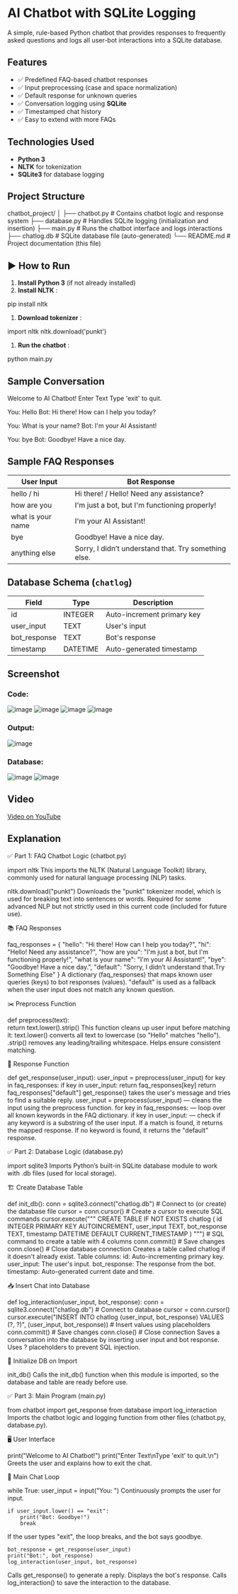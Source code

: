 # AI Chatbot with SQLite Logging

A simple, rule-based Python chatbot that provides responses to frequently asked questions and logs all user-bot interactions into a SQLite database.

## Features

* ✅ Predefined FAQ-based chatbot responses
* ✅ Input preprocessing (case and space normalization)
* ✅ Default response for unknown queries
* ✅ Conversation logging using **SQLite**
* ✅ Timestamped chat history
* ✅ Easy to extend with more FAQs

## Technologies Used

* **Python 3**
* **NLTK** for tokenization
* **SQLite3** for database logging

## Project Structure

chatbot_project/
│
├── chatbot.py        # Contains chatbot logic and response system
├── database.py       # Handles SQLite logging (initialization and insertion)
├── main.py           # Runs the chatbot interface and logs interactions
├── chatlog.db        # SQLite database file (auto-generated)
└── README.md         # Project documentation (this file)

## ▶️ How to Run

1. **Install Python 3** (if not already installed)
2. **Install NLTK** :

pip install nltk

1. **Download tokenizer** :

import nltk
nltk.download('punkt')

1. **Run the chatbot** :

python main.py

## Sample Conversation

Welcome to AI Chatbot!
Enter Text
Type 'exit' to quit.

You: Hello
Bot: Hi there! How can I help you today?

You: What is your name?
Bot: I'm your AI Assistant!

You: bye
Bot: Goodbye! Have a nice day.

## Sample FAQ Responses

| User Input        | Bot Response                                          |
| ----------------- | ----------------------------------------------------- |
| hello / hi        | Hi there! / Hello! Need any assistance?               |
| how are you       | I'm just a bot, but I'm functioning properly!         |
| what is your name | I'm your AI Assistant!                                |
| bye               | Goodbye! Have a nice day.                             |
| anything else     | Sorry, I didn’t understand that. Try something else. |

## Database Schema (`chatlog`)

| Field        | Type     | Description                |
| ------------ | -------- | -------------------------- |
| id           | INTEGER  | Auto-increment primary key |
| user_input   | TEXT     | User's input               |
| bot_response | TEXT     | Bot's response             |
| timestamp    | DATETIME | Auto-generated timestamp   |


## Screenshot
### Code:
![image](https://github.com/ashishyadav-1510/CODEC_01/blob/main/Screenshot/Screenshot%202025-07-16%20101900.png?raw=true)
![image](https://github.com/ashishyadav-1510/CODEC_01/blob/main/Screenshot/Screenshot%202025-07-16%20101910.png?raw=true)
![image](https://github.com/ashishyadav-1510/CODEC_01/blob/main/Screenshot/Screenshot%202025-07-16%20101926.png?raw=true)
![image](https://github.com/ashishyadav-1510/CODEC_01/blob/main/Screenshot/Screenshot%202025-07-16%20104539.png?raw=true)

### Output:
![image](https://github.com/ashishyadav-1510/CODEC_01/blob/main/Screenshot/Screenshot%202025-07-16%20102009.png?raw=true)
### Database:
![image](https://github.com/ashishyadav-1510/CODEC_01/blob/main/Screenshot/Screenshot%202025-07-16%20102044.png?raw=true)
![image](https://github.com/ashishyadav-1510/CODEC_01/blob/main/Screenshot/Screenshot%202025-07-16%20102055.png?raw=true)

## Video

[Video on YouTube]()

## Explanation

✅ Part 1: FAQ Chatbot Logic (chatbot.py)

import nltk
This imports the NLTK (Natural Language Toolkit) library, commonly used for natural language processing (NLP) tasks.

nltk.download("punkt")
Downloads the "punkt" tokenizer model, which is used for breaking text into sentences or words. Required for some advanced NLP but not strictly used in this current code (included for future use).

📚 FAQ Responses

faq_responses = {
    "hello": "Hi there! How can I help you today?",
    "hi": "Hello! Need any assistance?",
    "how are you": "I'm just a bot, but I'm functioning properly!",
    "what is your name": "I'm your AI Assistant!",
    "bye": "Goodbye! Have a nice day.",
    "default": "Sorry, I didn’t understand that.Try Something Else"
}
A dictionary (faq_responses) that maps known user queries (keys) to bot responses (values).
"default" is used as a fallback when the user input does not match any known question.

✂️ Preprocess Function

def preprocess(text):                                                                                                                                                    
    return text.lower().strip()
This function cleans up user input before matching it:
text.lower() converts all text to lowercase (so "Hello" matches "hello").
.strip() removes any leading/trailing whitespace.
Helps ensure consistent matching.

🧠 Response Function

def get_response(user_input):
    user_input = preprocess(user_input)
    for key in faq_responses:
        if key in user_input:
            return faq_responses[key]
    return faq_responses["default"]
get_response() takes the user's message and tries to find a suitable reply.
user_input = preprocess(user_input) — cleans the input using the preprocess function.
for key in faq_responses: — loop over all known keywords in the FAQ dictionary.
if key in user_input: — check if any keyword is a substring of the user input.
If a match is found, it returns the mapped response.
If no keyword is found, it returns the "default" response.

✅ Part 2: Database Logic (database.py)

import sqlite3
Imports Python’s built-in SQLite database module to work with .db files (used for local storage).

🏗️ Create Database Table

def init_db():
    conn = sqlite3.connect("chatlog.db")  # Connect to (or create) the database file
    cursor = conn.cursor()  # Create a cursor to execute SQL commands
    cursor.execute("""
        CREATE TABLE IF NOT EXISTS chatlog (
            id INTEGER PRIMARY KEY AUTOINCREMENT,
            user_input TEXT,
            bot_response TEXT,
            timestamp DATETIME DEFAULT CURRENT_TIMESTAMP
        )
    """)  # SQL command to create a table with 4 columns
    conn.commit()  # Save changes
    conn.close()   # Close database connection
Creates a table called chatlog if it doesn't already exist.
Table columns:
id: Auto-incrementing primary key.
user_input: The user's input.
bot_response: The response from the bot.
timestamp: Auto-generated current date and time.

📥 Insert Chat into Database

def log_interaction(user_input, bot_response):
    conn = sqlite3.connect("chatlog.db")  # Connect to database
    cursor = conn.cursor()
    cursor.execute("INSERT INTO chatlog (user_input, bot_response) VALUES (?, ?)",
                   (user_input, bot_response))  # Insert values using placeholders
    conn.commit()  # Save changes
    conn.close()   # Close connection
Saves a conversation into the database by inserting user input and bot response.
Uses ? placeholders to prevent SQL injection.

📌 Initialize DB on Import

init_db()
Calls the init_db() function when this module is imported, so the database and table are ready before use.

✅ Part 3: Main Program (main.py)

from chatbot import get_response
from database import log_interaction
Imports the chatbot logic and logging function from other files (chatbot.py, database.py).

🖥️ User Interface

print("Welcome to AI Chatbot!")
print("Enter Text\nType 'exit' to quit.\n")
Greets the user and explains how to exit the chat.

🔁 Main Chat Loop

while True:
    user_input = input("You: ")
Continuously prompts the user for input.

    if user_input.lower() == "exit":
        print("Bot: Goodbye!")
        break
If the user types "exit", the loop breaks, and the bot says goodbye.

    bot_response = get_response(user_input)
    print("Bot:", bot_response)
    log_interaction(user_input, bot_response)
Calls get_response() to generate a reply.
Displays the bot's response.
Calls log_interaction() to save the interaction to the database.

